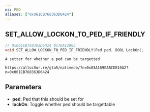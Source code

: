 ```yaml
---
ns: PED
aliases: ["0x061CB768363D6424"]
---
```

## SET_ALLOW_LOCKON_TO_PED_IF_FRIENDLY

```c
// 0x061CB768363D6424 0x7DA12905
void SET_ALLOW_LOCKON_TO_PED_IF_FRIENDLY(Ped ped, BOOL LockOn);
```

```
A setter for whether a ped can be targetted
```

```
https://alloc8or.re/gta5/nativedb/?n=0x83A169EABCDB10A2?n=0x061CB768363D6424
```

## Parameters
* **ped**: Ped that this should be set for
* **lockOn**: Toggle whether ped should be targettable

